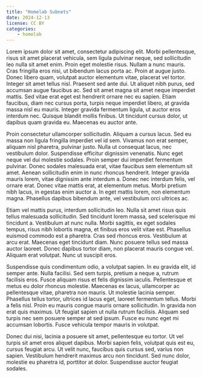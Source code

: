 ```yaml
---
title: "Homelab Subnets"
date: 2024-12-13
license: CC BY
categories:
    - homelab
---
```


Lorem ipsum dolor sit amet, consectetur adipiscing elit. Morbi pellentesque, risus sit amet placerat vehicula, sem ligula pulvinar neque, sed sollicitudin leo nulla sit amet enim. Proin eget molestie risus. Nullam a nunc mauris. Cras fringilla eros nisi, ut bibendum lacus porta ac. Proin at augue justo. Donec libero quam, volutpat auctor elementum vitae, placerat vel tortor. Integer sit amet tellus nisl. Praesent sed ante dui. Ut aliquet nibh purus, sed accumsan augue faucibus ac. Sed sit amet magna sit amet neque imperdiet mattis. Sed vitae erat eget est hendrerit ornare nec eu sapien. Etiam faucibus, diam nec cursus porta, turpis neque imperdiet libero, at gravida massa nisl eu mauris. Integer gravida fermentum ligula, ut auctor eros interdum nec. Quisque blandit mollis finibus. Ut tincidunt cursus dolor, ut dapibus quam gravida eu. Maecenas eu auctor ante.

Proin consectetur ullamcorper sollicitudin. Aliquam a cursus lacus. Sed eu massa non ligula fringilla imperdiet vel id sem. Vivamus non erat semper, aliquam nisl pharetra, pulvinar justo. Nulla ut consequat lacus, nec vestibulum dolor. Suspendisse efficitur dignissim venenatis. Nunc eget neque vel dui molestie sodales. Proin semper dui imperdiet fermentum pulvinar. Donec sodales malesuada erat, vitae faucibus sem elementum sit amet. Aenean sollicitudin enim in nunc rhoncus hendrerit. Integer gravida mauris lorem, vitae dignissim ante interdum a. Donec nec interdum felis, vel ornare erat. Donec vitae mattis erat, at elementum metus. Morbi pretium nibh lacus, in egestas enim auctor a. In eget mattis lorem, non elementum magna. Phasellus dapibus bibendum ante, vel vestibulum orci ultrices ac.

Etiam vel mattis purus, interdum sollicitudin leo. Nulla sit amet risus quis tellus malesuada sollicitudin. Sed tincidunt lorem massa, sed scelerisque mi tincidunt a. Vestibulum at nunc nulla. Morbi sagittis, ex eget sodales tempus, risus nibh lobortis magna, et finibus eros velit vitae est. Phasellus euismod commodo est a pharetra. Cras sed rhoncus eros. Vestibulum at arcu erat. Maecenas eget tincidunt diam. Nunc posuere tellus sed massa auctor laoreet. Donec dapibus tortor diam, non placerat mauris congue vel. Aliquam erat volutpat. Nunc ut suscipit eros.

Suspendisse quis condimentum odio, a volutpat sapien. In eu gravida elit, id semper ante. Nulla facilisi. Sed sem turpis, pretium a neque a, rutrum facilisis eros. Fusce aliquam risus et felis dignissim iaculis. Pellentesque et metus eu dolor rhoncus molestie. Maecenas ex lacus, ullamcorper ac pellentesque vitae, pharetra non mauris. Ut molestie lacinia semper. Phasellus tellus tortor, ultrices id lacus eget, laoreet fermentum tellus. Morbi a felis nisl. Proin eu mauris congue mauris ornare sollicitudin. In gravida non erat quis maximus. Ut feugiat sapien ut nulla rutrum facilisis. Aliquam sed turpis nec sem posuere semper at sed ipsum. Fusce eu nunc eget mi accumsan lobortis. Fusce vehicula tempor mauris in volutpat.

Donec dui nisi, lacinia a posuere sit amet, pellentesque eu tortor. Ut vel turpis sit amet eros aliquet dapibus. Morbi sapien felis, volutpat quis est eu, cursus feugiat arcu. Ut velit nunc, faucibus quis cursus sed, varius non sapien. Vestibulum hendrerit maximus arcu non tincidunt. Sed nunc dolor, molestie eu pharetra id, porttitor at dolor. Suspendisse auctor feugiat sodales. 
